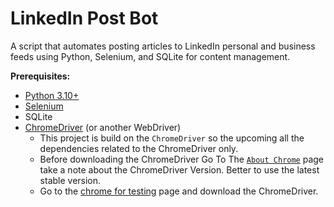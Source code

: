 # LinkedIn Post Bot

A script that automates posting articles to LinkedIn personal and business feeds using Python, Selenium, and SQLite for content management.

**Prerequisites:**
- [Python 3.10+](https://www.python.org/downloads/)
- [Selenium](https://pypi.org/project/selenium/#history)
- SQLite
- [ChromeDriver](https://sites.google.com/chromium.org/driver/downloads) (or another WebDriver)
    - This project is build on the `ChromeDriver` so the upcoming all the dependencies related to the ChromeDriver only.
    - Before downloading the ChromeDriver Go To The [`About Chrome`](chrome://settings/help) page take a note about the ChromeDriver Version. Better to use the latest stable version.
    - Go to the [chrome for testing](https://googlechromelabs.github.io/chrome-for-testing/) page and download the ChromeDriver.